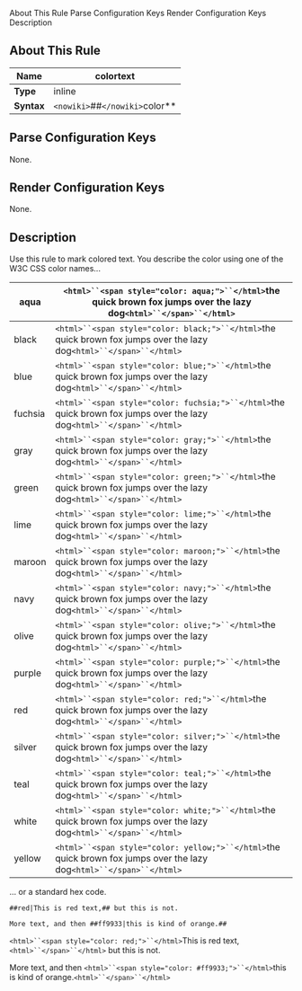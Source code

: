  About This Rule Parse Configuration Keys Render Configuration Keys Description
##  About This Rule

 | **Name**   | colortext                      |                              
 | --------   | ---------                      |                              
 | **Type**   | inline                         |                              
 | **Syntax** | `<nowiki>`##`</nowiki>`color** | **text`<nowiki>`##`</nowiki>` | 

##  Parse Configuration Keys

None.

##  Render Configuration Keys

None.

##  Description

Use this rule to mark colored text.  You describe the color using one of the W3C CSS color names...

 | aqua    | `<html>``<span style="color: aqua;">``</html>`the quick brown fox jumps over the lazy dog`<html>``</span>``</html>`    | 
 | ----    | -----------------------------------------------------------------------------------------------------------    | 
 | black   | `<html>``<span style="color: black;">``</html>`the quick brown fox jumps over the lazy dog`<html>``</span>``</html>`   | 
 | blue    | `<html>``<span style="color: blue;">``</html>`the quick brown fox jumps over the lazy dog`<html>``</span>``</html>`    | 
 | fuchsia | `<html>``<span style="color: fuchsia;">``</html>`the quick brown fox jumps over the lazy dog`<html>``</span>``</html>` | 
 | gray    | `<html>``<span style="color: gray;">``</html>`the quick brown fox jumps over the lazy dog`<html>``</span>``</html>`    | 
 | green   | `<html>``<span style="color: green;">``</html>`the quick brown fox jumps over the lazy dog`<html>``</span>``</html>`   | 
 | lime    | `<html>``<span style="color: lime;">``</html>`the quick brown fox jumps over the lazy dog`<html>``</span>``</html>`    | 
 | maroon  | `<html>``<span style="color: maroon;">``</html>`the quick brown fox jumps over the lazy dog`<html>``</span>``</html>`  | 
 | navy    | `<html>``<span style="color: navy;">``</html>`the quick brown fox jumps over the lazy dog`<html>``</span>``</html>`    | 
 | olive   | `<html>``<span style="color: olive;">``</html>`the quick brown fox jumps over the lazy dog`<html>``</span>``</html>`   | 
 | purple  | `<html>``<span style="color: purple;">``</html>`the quick brown fox jumps over the lazy dog`<html>``</span>``</html>`  | 
 | red     | `<html>``<span style="color: red;">``</html>`the quick brown fox jumps over the lazy dog`<html>``</span>``</html>`     | 
 | silver  | `<html>``<span style="color: silver;">``</html>`the quick brown fox jumps over the lazy dog`<html>``</span>``</html>`  | 
 | teal    | `<html>``<span style="color: teal;">``</html>`the quick brown fox jumps over the lazy dog`<html>``</span>``</html>`    | 
 | white   | `<html>``<span style="color: white;">``</html>`the quick brown fox jumps over the lazy dog`<html>``</span>``</html>`   | 
 | yellow  | `<html>``<span style="color: yellow;">``</html>`the quick brown fox jumps over the lazy dog`<html>``</span>``</html>`  | 

... or a standard hex code.

	
	
	##red|This is red text,## but this is not.
	
	More text, and then ##ff9933|this is kind of orange.##

`<html>``<span style="color: red;">``</html>`This is red text,`<html>``</span>``</html>` but this is not.

More text, and then `<html>``<span style="color: #ff9933;">``</html>`this is kind of orange.`<html>``</span>``</html>`

